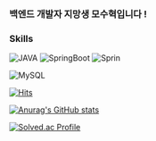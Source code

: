 ### 백엔드 개발자 지망생 모수혁입니다 !




### Skills
![JAVA](https://img.shields.io/badge/JAVA-007396?style=flat-square&logo=JAVA&logoColor=black)       ![SpringBoot](https://img.shields.io/badge/SpringBoot-6DB33F?style=flat-square&logo=SpringBoot&logoColor=black)       ![Sprin](https://img.shields.io/badge/Spring-6DB33F?style=flat-square&logo=Spring&logoColor=black)

![MySQL](https://img.shields.io/badge/Mysql-4479A1?style=flat-square&logo=Mysql&logoColor=black)







[![Hits](https://hits.seeyoufarm.com/api/count/incr/badge.svg?url=https%3A%2F%2Fgithub.com%2FMosuhyeok&count_bg=%23FF0000&title_bg=%23FF00E2&icon=&icon_color=%23E7E7E7&title=hits&edge_flat=false)](https://hits.seeyoufarm.com)


[![Anurag's GitHub stats](https://github-readme-stats.vercel.app/api?username=Mosuhyeok&theme=radical)](https://github.com/anuraghazra/github-readme-stats)



[![Solved.ac Profile](http://mazassumnida.wtf/api/v2/generate_badge?boj=le_effort)](https://solved.ac/le_effort/)
<!--
**Mosuhyeok/Mosuhyeok** is a ✨ _special_ ✨ repository because its `README.md` (this file) appears on your GitHub profile.

Here are some ideas to get you started:

- 🔭 I’m currently working on ...
- 🌱 I’m currently learning ...
- 👯 I’m looking to collaborate on ...
- 🤔 I’m looking for help with ...
- 💬 Ask me about ...
- 📫 How to reach me: ...
- 😄 Pronouns: ...
- ⚡ Fun fact: ...
-->
